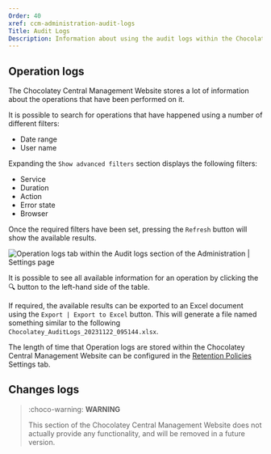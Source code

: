 ```yaml
---
Order: 40
xref: ccm-administration-audit-logs
Title: Audit Logs
Description: Information about using the audit logs within the Chocolatey Central Management Administration section
---
```


## Operation logs

The Chocolatey Central Management Website stores a lot of information about the operations that have been performed on it.

It is possible to search for operations that have happened using a number of different filters:

- Date range
- User name

Expanding the `Show advanced filters` section displays the following filters:

- Service
- Duration
- Action
- Error state
- Browser

Once the required filters have been set, pressing the `Refresh` button will show the available results.

![Operation logs tab within the Audit logs section of the Administration | Settings page](/assets/images/ccm/administration/audit-logs/operation.png)

It is possible to see all available information for an operation by clicking the :mag: button to the left-hand side of the table.

If required, the available results can be exported to an Excel document using the `Export | Export to Excel` button.
This will generate a file named something similar to the following `Chocolatey_AuditLogs_20231122_095144.xlsx`.

The length of time that Operation logs are stored within the Chocolatey Central Management Website can be configured in the [Retention Policies](xref:ccm-administration-settings-retention#audit-retention) Settings tab.

## Changes logs

> :choco-warning: **WARNING**
>
> This section of the Chocolatey Central Management Website does not actually provide any functionality, and will be removed in a future version.